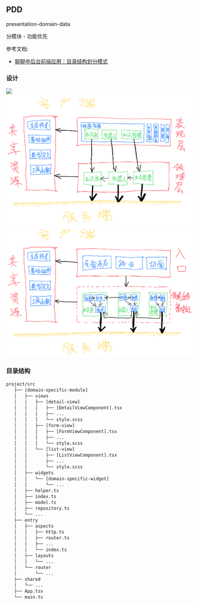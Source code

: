 ## PDD

presentation-domain-data

分模块 - 功能优先

参考文档:

- [聊聊中后台前端应用：目录结构划分模式](https://ourai.ws/posts/patterns-of-directory-structure-in-frontend-projects/)

### 设计

![](./layered-architecture-705913b8aa209bb0ef9a6b14f10ca127699e36512675616c6511fabe1f443070.png.jpeg)
![](./layered-f35bef5d7c4f751b7f247e48ce06a6f5345451d0957b70995ae8e285835db905.png)
![](./modularized-65181c23afec961b70b37c0686799a05518a94f154f1254e1da2869b4fd77fa0.png)

### 目录结构

```
project/src
   ├── [domain-specific-module]
   │   ├── views
   │   │   ├── [detail-view]
   │   │   │   ├── [DetailViewComponent].tsx
   │   │   │   ├── ...
   │   │   │   └── style.scss
   │   │   ├── [form-view]
   │   │   │   ├── [FormViewComponent].tsx
   │   │   │   ├── ...
   │   │   │   └── style.scss
   │   │   └── [list-view]
   │   │       ├── [ListViewComponent].tsx
   │   │       ├── ...
   │   │       └── style.scss
   │   ├── widgets
   │   │   └── [domain-specific-widget]
   │   │       └── ...
   │   ├── helper.ts
   │   ├── index.ts
   │   ├── model.ts
   │   ├── repository.ts
   │   └── ...
   ├── entry
   │   ├── aspects
   │   │   ├── http.ts
   │   │   ├── router.ts
   │   │   ├── ...
   │   │   └── index.ts
   │   ├── layouts
   │   │   └── ...
   │   └── router
   │       └── ...
   ├── shared
   │   └── ...
   ├── App.tsx
   └── main.ts
```
